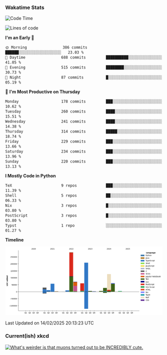 ### Wakatime Stats
<!--START_SECTION:waka-->
![Code Time](http://img.shields.io/badge/Code%20Time-3%2C033%20hrs%202%20mins-blue)

![Lines of code](https://img.shields.io/badge/From%20Hello%20World%20I%27ve%20Written-964.3%20thousand%20lines%20of%20code-blue)

**I'm an Early 🐤** 

```text
🌞 Morning                386 commits         ██████░░░░░░░░░░░░░░░░░░░   23.03 % 
🌆 Daytime                688 commits         ██████████░░░░░░░░░░░░░░░   41.05 % 
🌃 Evening                515 commits         ████████░░░░░░░░░░░░░░░░░   30.73 % 
🌙 Night                  87 commits          █░░░░░░░░░░░░░░░░░░░░░░░░   05.19 % 
```
📅 **I'm Most Productive on Thursday** 

```text
Monday                   178 commits         ███░░░░░░░░░░░░░░░░░░░░░░   10.62 % 
Tuesday                  260 commits         ████░░░░░░░░░░░░░░░░░░░░░   15.51 % 
Wednesday                241 commits         ████░░░░░░░░░░░░░░░░░░░░░   14.38 % 
Thursday                 314 commits         █████░░░░░░░░░░░░░░░░░░░░   18.74 % 
Friday                   229 commits         ███░░░░░░░░░░░░░░░░░░░░░░   13.66 % 
Saturday                 234 commits         ███░░░░░░░░░░░░░░░░░░░░░░   13.96 % 
Sunday                   220 commits         ███░░░░░░░░░░░░░░░░░░░░░░   13.13 % 
```


**I Mostly Code in Python** 

```text
TeX                      9 repos             ███░░░░░░░░░░░░░░░░░░░░░░   11.39 % 
Shell                    5 repos             ██░░░░░░░░░░░░░░░░░░░░░░░   06.33 % 
Nix                      3 repos             █░░░░░░░░░░░░░░░░░░░░░░░░   03.80 % 
PostScript               3 repos             █░░░░░░░░░░░░░░░░░░░░░░░░   03.80 % 
Typst                    1 repo              ░░░░░░░░░░░░░░░░░░░░░░░░░   01.27 % 
```



**Timeline**

![Lines of Code chart](https://raw.githubusercontent.com/joshuajeschek/joshuajeschek/main/assets/bar_graph.png)


 Last Updated on 14/02/2025 20:13:23 UTC
<!--END_SECTION:waka-->

### Current(ish) xkcd
<a id="xkcd-a" title="What's weirder is that muons turned out to be INCREDIBLY cute." href="https://www.xkcd.com" target="_blank">
        <img align="center" id="xkcd-img" src="https://imgs.xkcd.com/comics/atom.png" alt="What's weirder is that muons turned out to be INCREDIBLY cute." height=300 />
</a>
